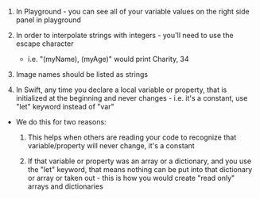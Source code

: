 1. In Playground - you can see all of your variable values on the right side panel in playground 

2. In order to interpolate strings with integers - you'll need to use the escape character 
    - i.e. "\(myName), \(myAge)" would print Charity, 34

3. Image names should be listed as strings

4. In Swift, any time you declare a local variable or property, that is initialized at the beginning and never changes - i.e. it's a constant, use "let" keyword instead of "var" 
  - We do this for two reasons:
    1. This helps when others are reading your code to recognize that variable/property will never change, it's a constant 
    
    2. If that variable or property was an array or a dictionary, and you use the "let" keyword, that means nothing can be put into that dictionary or array or taken out - this is how you would create "read only" arrays and dictionaries 